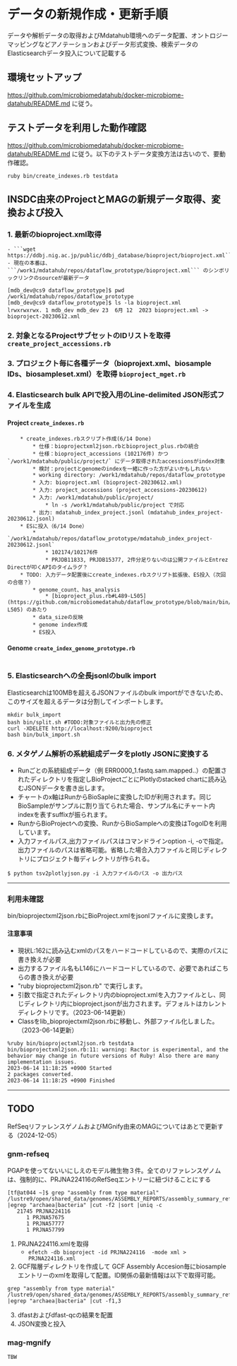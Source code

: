 # データの新規作成・更新手順

データや解析データの取得およびMdatahub環境へのデータ配置、オントロジーマッピングなどアノテーションおよびデータ形式変換、検索データのElasticsearchデータ投入について記載する

## 環境セットアップ 
https://github.com/microbiomedatahub/docker-microbiome-datahub/README.md に従う。

## テストデータを利用した動作確認
https://github.com/microbiomedatahub/docker-microbiome-datahub/README.md に従う。以下のテストデータ変換方法は古いので、要動作確認。

```
ruby bin/create_indexes.rb testdata
```

## INSDC由来のProjectとMAGの新規データ取得、変換および投入

### 1. 最新のbioproject.xml取得
    - ```wget https://ddbj.nig.ac.jp/public/ddbj_database/bioproject/bioproject.xml```
    - 現在の本番は、```/work1/mdatahub/repos/dataflow_prototype/bioproject.xml``` のシンボリックリンクのsourceが最新データ

```
[mdb_dev@cs9 dataflow_prototype]$ pwd
/work1/mdatahub/repos/dataflow_prototype
[mdb_dev@cs9 dataflow_prototype]$ ls -la bioproject.xml
lrwxrwxrwx. 1 mdb_dev mdb_dev 23  6月 12  2023 bioproject.xml -> bioproject-20230612.xml
```

### 2. 対象となるProjectサブセットのIDリストを取得 `create_project_accessions.rb `
### 3. プロジェクト毎に各種データ（bioprojext.xml、biosample IDs、biosampleset.xml）を取得 `bioproject_mget.rb`
### 4. Elasticsearch bulk APIで投入用のLine-delimited JSON形式ファイルを生成 

#### Project `create_indexes.rb`

```
    * create_indexes.rbスクリプト作成(6/14 Done)
        * 仕様：bioprojectxml2json.rbとbioproject_plus.rbの統合
        * 仕様：bioproject_accessions (102176件) かつ `/work1/mdatahub/public/project/` にデータ取得されたaccessionsがindex対象
        * 検討：projectとgenomeのindexを一緒に作った方がよいかもしれない
        * working directory: /work1/mdatahub/repos/dataflow_prototype
        * 入力: bioproject.xml (bioproject-20230612.xml)
        * 入力: project_accessions (project_accessions-20230612)
        * 入力: /work1/mdatahub/public/project/
            * ln -s /work1/mdatahub/public/project で対応
        * 出力: mdatahub_index_project.jsonl (mdatahub_index_project-20230612.jsonl)
    * ESに投入（6/14 Done）
        * `/work1/mdatahub/repos/dataflow_prototype/mdatahub_index_project-20230612.jsonl`
            * 102174/102176件
            * PRJDB11833, PRJDB15377, 2件分足りないのは公開ファイルとEntrez Directが叩くAPIのタイムラグ？
    * TODO: 入力データ配置後にcreate_indexes.rbスクリプト拡張後、ES投入（次回の合宿？）
        * genome_count、has_analysis
            * [bioproject_plus.rb#L489-L505](https://github.com/microbiomedatahub/dataflow_prototype/blob/main/bin/bioproject_plus.rb#L489-L505) のあたり
        * data_sizeの反映
        * genome index作成
        * ES投入
```
#### Genome `create_index_genome_prototype.rb`

```
```

### 5. Elasticsearchへの全長jsonlのbulk import

Elasticsearchは100MBを超えるJSONファイルのbulk importができないため、このサイズを超えるデータは分割してインポートします。
```
mkdir bulk_import
bash bin/split.sh #TODO:対象ファイルと出力先の修正
curl -XDELETE http://localhost:9200/bioproject 
bash bin/bulk_import.sh
```

### 6. メタゲノム解析の系統組成データをplotly JSONに変換する
- Runごとの系統組成データ（例 ERR0000_1.fastq.sam.mapped..）の配置されたディレクトリを指定しBioProjectごとにPlotlyのstacked chartに読み込むJSONデータを書き出します。
- チャートのx軸はRunからBioSapleに変換したIDが利用されます。同じBioSampleがサンプルに割り当てられた場合、サンプル名にチャート内indexを表すsuffixが振られます。
- RunからBioProjectへの変換、RunからBioSampleへの変換はTogoIDを利用しています。
- 入力ファイルパス,出力ファイルパスはコマンドラインoption -i, -oで指定。出力ファイルのパスは省略可能。省略した場合入力ファイルと同じディレクトリにプロジェクト毎ディレクトリが作られる。

```
$ python tsv2plotlyjson.py -i 入力ファイルのパス -o 出力パス
```


---
### 利用未確認

bin/bioprojectxml2json.rbにBioProject.xmlをjsonlファイルに変換します。
#### 注意事項
- 現状L:162に読み込むxmlのパスをハードコードしているので、実際のパスに書き換えが必要
- 出力するファイル名もL146にハードコードしているので、必要であればこちらの書き換えが必要
- "ruby bioprojectxml2json.rb" で実行します。
- 引数で指定されたディレクトリ内のbioproject.xmlを入力ファイルとし、同じディレクトリ内にbioproject.jsonが出力されます。デフォルトはカレントディレクトリです。（2023-06-14更新）
- Classをlib_bioprojectxml2json.rbに移動し、外部ファイル化しました。（2023-06-14更新）

```
%ruby bin/bioprojectxml2json.rb testdata
bin/bioprojectxml2json.rb:11: warning: Ractor is experimental, and the behavior may change in future versions of Ruby! Also there are many implementation issues.
2023-06-14 11:18:25 +0900 Started
2 packages converted.
2023-06-14 11:18:25 +0900 Finished
```



---
## TODO

RefSeqリファレンスゲノムおよびMGnify由来のMAGについてはあとで更新する（2024-12-05）

### gnm-refseq
PGAPを使ってないいにしえのモデル微生物３件。全てのリファレンスゲノムは、強制的に、PRJNA224116のRefSeqエントリーに紐づけることにする
```
[tf@at044 ~]$ grep "assembly from type material" /lustre9/open/shared_data/genomes/ASSEMBLY_REPORTS/assembly_summary_refseq.txt |egrep "archaea|bacteria" |cut -f2 |sort |uniq -c
   21745 PRJNA224116
      1 PRJNA57675
      1 PRJNA57777
      1 PRJNA57799
```
1. PRJNA224116.xmlを取得
    - ```efetch -db bioproject -id PRJNA224116  -mode xml > PRJNA224116.xml```
2. GCF階層ディレクトリを作成して GCF Assembly Accesion毎にbiosampleエントリーのxmlを取得して配置。ID関係の最新情報は以下で取得可能。
```
grep "assembly from type material" /lustre9/open/shared_data/genomes/ASSEMBLY_REPORTS/assembly_summary_refseq.txt |egrep "archaea|bacteria" |cut -f1,3
```
3. dfastおよびdfast-qcの結果を配置
4. JSON変換と投入

### mag-mgnify
```
TBW
```

 ```
